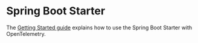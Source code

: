 # Spring Boot Starter

The [Getting Started guide](https://opentelemetry.io/docs/zero-code/java/spring-boot-starter/getting-started/)
explains how to use the Spring Boot Starter with OpenTelemetry.

